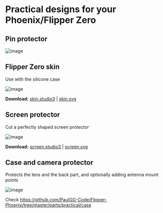 # Practical designs for your Phoenix/Flipper Zero

## Pin protector

![image](https://user-images.githubusercontent.com/1091420/230683393-86f1fb43-e491-4717-832a-5f5e3656ee82.png)


## Flipper Zero skin

Use with the silicone case

![image](https://user-images.githubusercontent.com/1091420/230684395-63a2ca30-3ac4-4b88-bc88-0b364eb5ea87.png)

**Download:** [skin.studio3](skin.studio3) | [skin.svg](skin.svg) 

## Screen protector

Cut a perfectly shaped screen protector

![image](https://user-images.githubusercontent.com/1091420/230684476-1c4c4148-fb7c-4fae-b4b4-4218b2f063c3.png)

**Download:** [screen.studio3](screen.studio3) | [screen.svg](screen.svg) 

## Case and camera protector

Protects the lens and the back part, and optionally adding antenna mount points

![image](https://github.com/PaulGG-Code/Flipper-Phoenix/assets/1091420/d70aa206-ec82-4eb8-8b5f-7e853531a518)

Check https://github.com/PaulGG-Code/Flipper-Phoenix/tree/master/parts/practical/case

